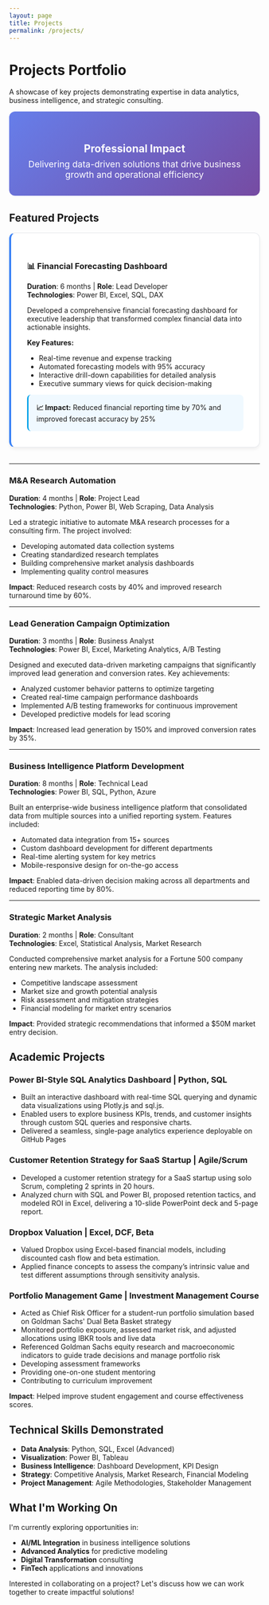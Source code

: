 ```yaml
---
layout: page
title: Projects
permalink: /projects/
---
```


# Projects Portfolio

A showcase of key projects demonstrating expertise in data analytics, business intelligence, and strategic consulting.

<div style="background: linear-gradient(135deg, #667eea 0%, #764ba2 100%); padding: 2rem; border-radius: 12px; margin-bottom: 2rem; color: white; text-align: center;">
  <h2 style="color: white; margin-bottom: 0.5rem;">Professional Impact</h2>
  <p style="font-size: 1.1rem; margin: 0;">Delivering data-driven solutions that drive business growth and operational efficiency</p>
</div>

## Featured Projects

<div style="background: #ffffff; border: 1px solid #e5e7eb; border-radius: 12px; padding: 2rem; margin-bottom: 2rem; box-shadow: 0 4px 6px rgba(0, 0, 0, 0.05); border-left: 4px solid #3b82f6;">

### 📊 Financial Forecasting Dashboard
**Duration**: 6 months | **Role**: Lead Developer  
**Technologies**: Power BI, Excel, SQL, DAX

Developed a comprehensive financial forecasting dashboard for executive leadership that transformed complex financial data into actionable insights.

**Key Features:**
- Real-time revenue and expense tracking
- Automated forecasting models with 95% accuracy
- Interactive drill-down capabilities for detailed analysis
- Executive summary views for quick decision-making

<div style="background: #f0f9ff; padding: 1rem; border-radius: 8px; border-left: 3px solid #0ea5e9;">
<strong>📈 Impact:</strong> Reduced financial reporting time by 70% and improved forecast accuracy by 25%
</div>

</div>

---

### M&A Research Automation
**Duration**: 4 months | **Role**: Project Lead  
**Technologies**: Python, Power BI, Web Scraping, Data Analysis

Led a strategic initiative to automate M&A research processes for a consulting firm. The project involved:
- Developing automated data collection systems
- Creating standardized research templates
- Building comprehensive market analysis dashboards
- Implementing quality control measures

**Impact**: Reduced research costs by 40% and improved research turnaround time by 60%.

---

### Lead Generation Campaign Optimization
**Duration**: 3 months | **Role**: Business Analyst  
**Technologies**: Power BI, Excel, Marketing Analytics, A/B Testing

Designed and executed data-driven marketing campaigns that significantly improved lead generation and conversion rates. Key achievements:
- Analyzed customer behavior patterns to optimize targeting
- Created real-time campaign performance dashboards
- Implemented A/B testing frameworks for continuous improvement
- Developed predictive models for lead scoring

**Impact**: Increased lead generation by 150% and improved conversion rates by 35%.

---

### Business Intelligence Platform Development
**Duration**: 8 months | **Role**: Technical Lead  
**Technologies**: Power BI, SQL, Python, Azure

Built an enterprise-wide business intelligence platform that consolidated data from multiple sources into a unified reporting system. Features included:
- Automated data integration from 15+ sources
- Custom dashboard development for different departments
- Real-time alerting system for key metrics
- Mobile-responsive design for on-the-go access

**Impact**: Enabled data-driven decision making across all departments and reduced reporting time by 80%.

---

### Strategic Market Analysis
**Duration**: 2 months | **Role**: Consultant  
**Technologies**: Excel, Statistical Analysis, Market Research

Conducted comprehensive market analysis for a Fortune 500 company entering new markets. The analysis included:
- Competitive landscape assessment
- Market size and growth potential analysis
- Risk assessment and mitigation strategies
- Financial modeling for market entry scenarios

**Impact**: Provided strategic recommendations that informed a $50M market entry decision.

## Academic Projects

### Power BI-Style SQL Analytics Dashboard | Python, SQL
- Built an interactive dashboard with real-time SQL querying and dynamic data visualizations using Plotly.js and sql.js.
- Enabled users to explore business KPIs, trends, and customer insights through custom SQL queries and responsive charts.
- Delivered a seamless, single-page analytics experience deployable on GitHub Pages

### Customer Retention Strategy for SaaS Startup | Agile/Scrum
- Developed a customer retention strategy for a SaaS startup using solo Scrum, completing 2 sprints in 20 hours.
- Analyzed churn with SQL and Power BI, proposed retention tactics, and modeled ROI in Excel, delivering a 10-slide PowerPoint deck and 5-page report.

### Dropbox Valuation | Excel, DCF, Beta
- Valued Dropbox using Excel-based financial models, including discounted cash flow and beta estimation.
- Applied finance concepts to assess the company’s intrinsic value and test different assumptions through sensitivity analysis.

### Portfolio Management Game | Investment Management Course
- Acted as Chief Risk Officer for a student-run portfolio simulation based on Goldman Sachs' Dual Beta Basket strategy
- Monitored portfolio exposure, assessed market risk, and adjusted allocations using IBKR tools and live data
- Referenced Goldman Sachs equity research and macroeconomic indicators to guide trade decisions and manage portfolio risk
- Developing assessment frameworks
- Providing one-on-one student mentoring
- Contributing to curriculum improvement

**Impact**: Helped improve student engagement and course effectiveness scores.

## Technical Skills Demonstrated

- **Data Analysis**: Python, SQL, Excel (Advanced)
- **Visualization**: Power BI, Tableau
- **Business Intelligence**: Dashboard Development, KPI Design
- **Strategy**: Competitive Analysis, Market Research, Financial Modeling
- **Project Management**: Agile Methodologies, Stakeholder Management

## What I'm Working On

I'm currently exploring opportunities in:
- **AI/ML Integration** in business intelligence solutions
- **Advanced Analytics** for predictive modeling
- **Digital Transformation** consulting
- **FinTech** applications and innovations

Interested in collaborating on a project? Let's discuss how we can work together to create impactful solutions!

